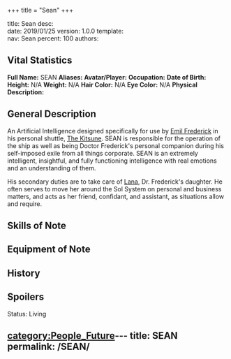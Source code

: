 +++
title = "Sean"
+++

title:		Sean
desc:		
date:		2019/01/25
version:	1.0.0
template:	
nav:		Sean
percent:	100
authors:	
## Vital Statistics

**Full Name:** SEAN
**Aliases:**
**Avatar/Player:**
**Occupation:**
**Date of Birth:**
**Height:** N/A
**Weight:** N/A
**Hair Color:** N/A
**Eye Color:** N/A
**Physical Description:**

## General Description

An Artificial Intelligence designed specifically for use by [Emil
Frederick](Emil_Frederick,_PHD "wikilink") in his personal shuttle, [The
Kitsune](The_Kitsune "wikilink"). SEAN is responsible for the operation
of the ship as well as being Doctor Frederick's personal companion
during his self-imposed exile from all things corporate. SEAN is an
extremely intelligent, insightful, and fully functioning intelligence
with real emotions and an understanding of them.

His secondary duties are to take care of
[Lana](Lana_Frederick "wikilink"), Dr. Frederick's daughter. He often
serves to move her around the Sol System on personal and business
matters, and acts as her friend, confidant, and assistant, as situations
allow and require.

## Skills of Note

## Equipment of Note

## History

## Spoilers

<spoiler text="Status">Status: Living</spoiler>

[category:People_Future](category:People_Future "wikilink")---
title: SEAN
permalink: /SEAN/
---

